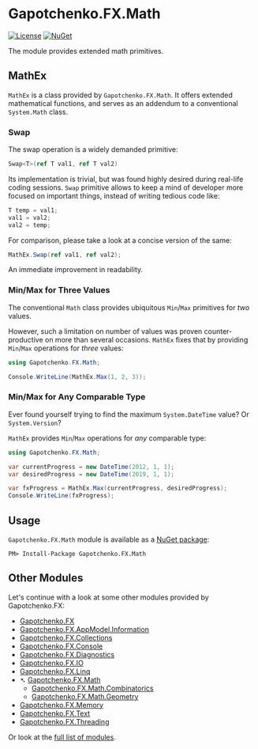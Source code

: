 ﻿# Gapotchenko.FX.Math

[![License](https://img.shields.io/badge/license-MIT-green.svg)](../../LICENSE)
[![NuGet](https://img.shields.io/nuget/v/Gapotchenko.FX.Math.svg)](https://www.nuget.org/packages/Gapotchenko.FX.Math)

The module provides extended math primitives.

## MathEx

`MathEx` is a class provided by `Gapotchenko.FX.Math`.
It offers extended mathematical functions,
and serves as an addendum to a conventional `System.Math` class.

### Swap

The swap operation is a widely demanded primitive:

``` csharp
Swap<T>(ref T val1, ref T val2)
```

Its implementation is trivial, but was found highly desired during real-life coding sessions.
`Swap` primitive allows to keep a mind of developer more focused on important things,
instead of writing tedious code like:

``` csharp
T temp = val1;
val1 = val2;
val2 = temp;
```

For comparison, please take a look at a concise version of the same:

``` csharp
MathEx.Swap(ref val1, ref val2);
```

An immediate improvement in readability.

### Min/Max for Three Values

The conventional `Math` class provides ubiquitous `Min`/`Max` primitives for _two_ values.

However, such a limitation on number of values was proven counter-productive on more than several occasions.
`MathEx` fixes that by providing `Min`/`Max` operations for _three_ values:

``` csharp
using Gapotchenko.FX.Math;

Console.WriteLine(MathEx.Max(1, 2, 3));
```

### Min/Max for Any Comparable Type

Ever found yourself trying to find the maximum `System.DateTime` value? Or `System.Version`?

`MathEx` provides `Min`/`Max` operations for _any_ comparable type:

``` csharp
using Gapotchenko.FX.Math;

var currentProgress = new DateTime(2012, 1, 1);
var desiredProgress = new DateTime(2019, 1, 1);

var fxProgress = MathEx.Max(currentProgress, desiredProgress);
Console.WriteLine(fxProgress);
```

## Usage

`Gapotchenko.FX.Math` module is available as a [NuGet package](https://nuget.org/packages/Gapotchenko.FX.Math):

```
PM> Install-Package Gapotchenko.FX.Math
```

## Other Modules

Let's continue with a look at some other modules provided by Gapotchenko.FX:

- [Gapotchenko.FX](../Gapotchenko.FX)
- [Gapotchenko.FX.AppModel.Information](../Gapotchenko.FX.AppModel.Information)
- [Gapotchenko.FX.Collections](../Gapotchenko.FX.Collections)
- [Gapotchenko.FX.Console](../Gapotchenko.FX.Console)
- [Gapotchenko.FX.Diagnostics](../Gapotchenko.FX.Diagnostics.CommandLine)
- [Gapotchenko.FX.IO](../Gapotchenko.FX.IO)
- [Gapotchenko.FX.Linq](../Gapotchenko.FX.Linq)
- &#x27B4; [Gapotchenko.FX.Math](../Gapotchenko.FX.Math)
  - [Gapotchenko.FX.Math.Combinatorics](../Gapotchenko.FX.Math.Combinatorics)
  - [Gapotchenko.FX.Math.Geometry](../Gapotchenko.FX.Math.Geometry)
- [Gapotchenko.FX.Memory](../Gapotchenko.FX.Memory)
- [Gapotchenko.FX.Text](../Gapotchenko.FX.Text)
- [Gapotchenko.FX.Threading](../Gapotchenko.FX.Threading)

Or look at the [full list of modules](..#available-modules).
